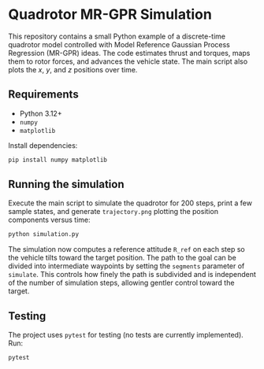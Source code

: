 # Quadrotor MR-GPR Simulation

This repository contains a small Python example of a discrete-time quadrotor model controlled with Model Reference Gaussian Process Regression (MR-GPR) ideas. The code estimates thrust and torques, maps them to rotor forces, and advances the vehicle state. The main script also plots the $x$, $y$, and $z$ positions over time.

## Requirements
- Python 3.12+
- `numpy`
- `matplotlib`

Install dependencies:

```bash
pip install numpy matplotlib
```

## Running the simulation
Execute the main script to simulate the quadrotor for 200 steps, print a few sample states, and generate `trajectory.png` plotting the position components versus time:

```bash
python simulation.py
```

The simulation now computes a reference attitude `R_ref` on each step so the
vehicle tilts toward the target position. The path to the goal can be divided
into intermediate waypoints by setting the ``segments`` parameter of
``simulate``. This controls how finely the path is subdivided and is independent
of the number of simulation steps, allowing gentler control toward the target.

## Testing
The project uses `pytest` for testing (no tests are currently implemented). Run:

```bash
pytest
```


